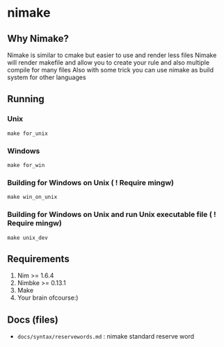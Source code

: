 # nimake

## Why Nimake?

Nimake is similar to cmake but easier to use and render less files
Nimake will render makefile and allow you to create your rule and also multiple compile for many files
Also with some trick you can use nimake as build system for other languages

## Running

### Unix

    make for_unix

### Windows

    make for_win

### Building for Windows on Unix ( ! Require mingw)

    make win_on_unix

### Building for Windows on Unix and run Unix executable file ( ! Require mingw)

    make unix_dev

## Requirements

1. Nim >= 1.6.4
2. Nimbke >= 0.13.1
3. Make
4. Your brain ofcourse:)

## Docs (files)

-   `docs/syntax/reservewords.md` : nimake standard reserve word
